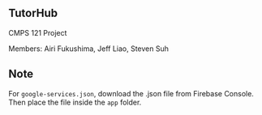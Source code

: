 ## TutorHub
CMPS 121 Project

Members: Airi Fukushima, Jeff Liao, Steven Suh

## Note
For `google-services.json`, download the .json file from Firebase Console. Then place the file inside the `app` folder.
